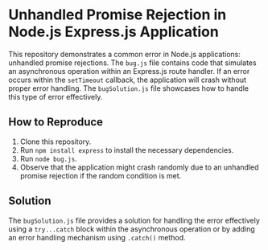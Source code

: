 # Unhandled Promise Rejection in Node.js Express.js Application

This repository demonstrates a common error in Node.js applications: unhandled promise rejections.  The `bug.js` file contains code that simulates an asynchronous operation within an Express.js route handler.  If an error occurs within the `setTimeout` callback, the application will crash without proper error handling. The `bugSolution.js` file showcases how to handle this type of error effectively.

## How to Reproduce

1. Clone this repository.
2. Run `npm install express` to install the necessary dependencies.
3. Run `node bug.js`.
4. Observe that the application might crash randomly due to an unhandled promise rejection if the random condition is met.

## Solution

The `bugSolution.js` file provides a solution for handling the error effectively using a `try...catch` block within the asynchronous operation or by adding an error handling mechanism using `.catch()` method.